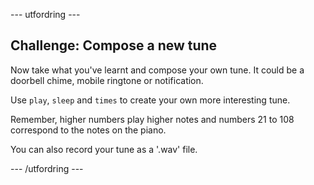 \--- utfordring \---

## Challenge: Compose a new tune

Now take what you've learnt and compose your own tune. It could be a doorbell chime, mobile ringtone or notification.

Use `play`, `sleep` and `times` to create your own more interesting tune.

Remember, higher numbers play higher notes and numbers 21 to 108 correspond to the notes on the piano.

You can also record your tune as a '.wav' file.

\--- /utfordring \---